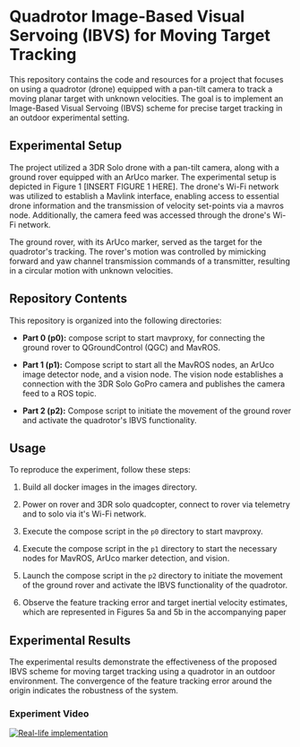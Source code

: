 # Quadrotor Image-Based Visual Servoing (IBVS) for Moving Target Tracking

This repository contains the code and resources for a project that focuses on using a quadrotor (drone) equipped with a pan-tilt camera to track a moving planar target with unknown velocities. The goal is to implement an Image-Based Visual Servoing (IBVS) scheme for precise target tracking in an outdoor experimental setting.

## Experimental Setup

The project utilized a 3DR Solo drone with a pan-tilt camera, along with a ground rover equipped with an ArUco marker. The experimental setup is depicted in Figure 1 [INSERT FIGURE 1 HERE]. The drone's Wi-Fi network was utilized to establish a Mavlink interface, enabling access to essential drone information and the transmission of velocity set-points via a mavros node. Additionally, the camera feed was accessed through the drone's Wi-Fi network.

The ground rover, with its ArUco marker, served as the target for the quadrotor's tracking. The rover's motion was controlled by mimicking forward and yaw channel transmission commands of a transmitter, resulting in a circular motion with unknown velocities.

## Repository Contents

This repository is organized into the following directories:

- **Part 0 (p0):** compose script to start mavproxy, for connecting the ground rover to QGroundControl (QGC) and MavROS.

- **Part 1 (p1):** Compose script to start all the MavROS nodes, an ArUco image detector node, and a vision node. The vision node establishes a connection with the 3DR Solo GoPro camera and publishes the camera feed to a ROS topic.

- **Part 2 (p2):** Compose script to initiate the movement of the ground rover and activate the quadrotor's IBVS functionality.

## Usage

To reproduce the experiment, follow these steps:

1. Build all docker images in the images directory.

2. Power on rover and 3DR solo quadcopter, connect to rover via telemetry and to solo via it's Wi-Fi network.

3. Execute the compose script in the `p0` directory to start mavproxy.

4. Execute the compose script in the `p1` directory to start the necessary nodes for MavROS, ArUco marker detection, and vision.

5. Launch the compose script in the `p2` directory to initiate the movement of the ground rover and activate the IBVS functionality of the quadrotor.

6. Observe the feature tracking error and target inertial velocity estimates, which are represented in Figures 5a and 5b in the accompanying paper

## Experimental Results

The experimental results demonstrate the effectiveness of the proposed IBVS scheme for moving target tracking using a quadrotor in an outdoor environment. The convergence of the feature tracking error around the origin indicates the robustness of the system.

### Experiment Video
[![Real-life implementation](https://img.youtube.com/vi/XV5u25d22bo/0.jpg)](https://youtu.be/XV5u25d22bo)




